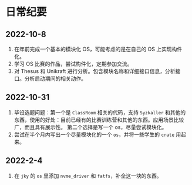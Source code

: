 # 日常纪要
## 2022-10-8 
1. 在年前完成一个基本的模块化 OS，可能考虑的是在自己的 OS 上实现构件化。
2. 学习 OS 比赛的作品，尝试构件化，定期参加交流。
3. 对 Thesus 和 Unikraft 进行分析。包含模块名称和详细接口信息，分析接口。分析启动期间的相关动作。

## 2022-10-31
1. 毕设选题问题：第一个是 `ClassRoom` 相关的代码，支持 `Syzkaller` 和其他的东西，使用的好处：目前已经有的比赛训练营和其他的东西。应用场景比较广，而且具有展示性。 第二个选择是写一个 os，尽量尝试模块化。
2. 尝试在半个月内写出一个尽量模块化的一个 `os`，并将一些学生的 `crate` 用起来。

## 2022-2-4
1. 在 `jky` 的 `os` 里添加 `nvme_driver` 和 `fatfs`，补全这一块的东西。